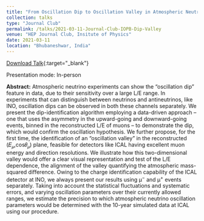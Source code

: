 ```yaml
---
title: "From Oscillation Dip to Oscillation Valley in Atmospheric Neutrino Experiments"
collection: talks
type: "Journal Club"
permalink: /talks/2021-03-11-Journal-Club-IOPB-Dip-Valley
venue: "HEP Journal Club, Insitute of Physics"
date: 2021-03-11
location: "Bhubaneshwar, India"
---
```


[Download Talk](http://anilak41.github.io/files/talks/2021/IOPB_Journal_club_Dip_Valley_Anil_Kumar.pdf){:target="_blank"}

Presentation mode: In-person

**Abstract:** Atmospheric neutrino experiments can show the “oscillation dip” feature in data, due to their sensitivity over a large L/E range. In experiments that can distinguish between neutrinos and antineutrinos, like INO, oscillation dips can be observed in both these channels separately. We present the dip-identification algorithm employing a data-driven approach – one that uses the asymmetry in the upward-going and downward-going events, binned in the reconstructed L/E of muons – to demonstrate the dip, which would confirm the oscillation hypothesis. We further propose, for the first time, the identification of an “oscillation valley” in the reconstructed (𝐸<sub>𝜇</sub>,cos𝜃<sub>𝜇</sub>) plane, feasible for detectors like ICAL having excellent muon energy and direction resolutions. We illustrate how this two-dimensional valley would offer a clear visual representation and test of the L/E dependence, the alignment of the valley quantifying the atmospheric mass-squared difference. Owing to the charge identification capability of the ICAL detector at INO, we always present our results using μ<sup>−</sup> and μ<sup>+</sup> events separately. Taking into account the statistical fluctuations and systematic errors, and varying oscillation parameters over their currently allowed ranges, we estimate the precision to which atmospheric neutrino oscillation parameters would be determined with the 10-year simulated data at ICAL using our procedure.
